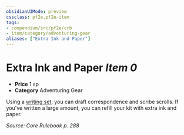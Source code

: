 ```yaml
---
obsidianUIMode: preview
cssclass: pf2e,pf2e-item
tags:
- compendium/src/pf2e/crb
- item/category/adventuring-gear
aliases: ["Extra Ink and Paper"]
---
```

# Extra Ink and Paper *Item 0*  

- **Price** 1 sp
- **Category** Adventuring Gear

Using a [writing set](writing-set.md), you can draft correspondence and scribe scrolls. If you've written a large amount, you can refill your kit with extra ink and paper.

*Source: Core Rulebook p. 288*